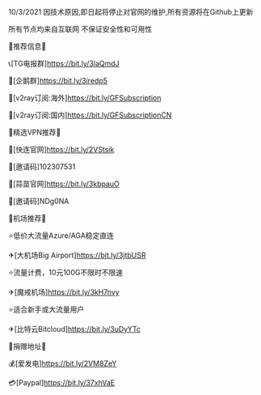 10/3/2021 因技术原因,即日起将停止对官网的维护,所有资源将在Github上更新

所有节点均来自互联网 不保证安全性和可用性


📢推荐信息📢

📞[TG电报群]https://bit.ly/3laQmdJ

🐧[企鹅群]https://bit.ly/3iredp5

🔗[v2ray订阅:海外]https://bit.ly/GFSubscription

🔗[v2ray订阅:国内]https://bit.ly/GFSubscriptionCN


📢精选VPN推荐📢 

🎱[快连官网]https://bit.ly/2VStsik 

🎎[邀请码]102307531

🎱[蒜苗官网]https://bit.ly/3kbpauO

🎎[邀请码]NDg0NA


📢机场推荐📢 

⭐低价大流量Azure/AGA稳定直连

✈[大机场Big Airport]https://bit.ly/3jtbUSR

⭐流量计费，10元100G不限时不限速

✈[魔戒机场]https://bit.ly/3kH7nvy

⭐适合新手或大流量用户

✈[比特云Bitcloud]https://bit.ly/3uDyYTc


📢捐赠地址📢 

💰[爱发电]https://bit.ly/2VM8ZeY 

💳[Paypal]https://bit.ly/37xhVaE
